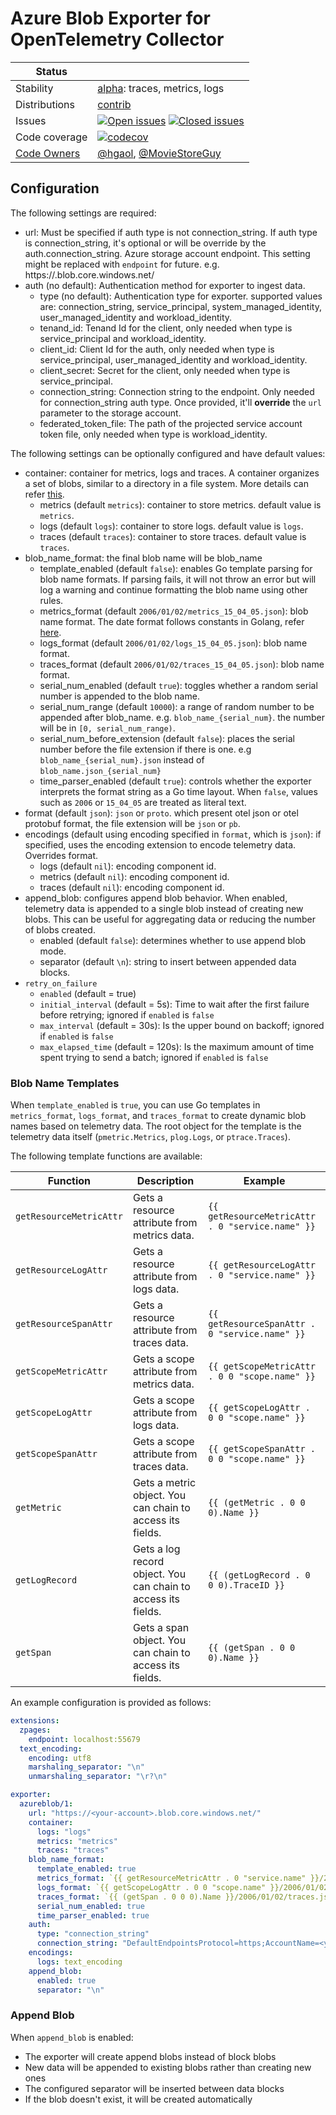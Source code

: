 # Azure Blob Exporter for OpenTelemetry Collector

<!-- status autogenerated section -->
| Status        |           |
| ------------- |-----------|
| Stability     | [alpha]: traces, metrics, logs   |
| Distributions | [contrib] |
| Issues        | [![Open issues](https://img.shields.io/github/issues-search/open-telemetry/opentelemetry-collector-contrib?query=is%3Aissue%20is%3Aopen%20label%3Aexporter%2Fazureblob%20&label=open&color=orange&logo=opentelemetry)](https://github.com/open-telemetry/opentelemetry-collector-contrib/issues?q=is%3Aopen+is%3Aissue+label%3Aexporter%2Fazureblob) [![Closed issues](https://img.shields.io/github/issues-search/open-telemetry/opentelemetry-collector-contrib?query=is%3Aissue%20is%3Aclosed%20label%3Aexporter%2Fazureblob%20&label=closed&color=blue&logo=opentelemetry)](https://github.com/open-telemetry/opentelemetry-collector-contrib/issues?q=is%3Aclosed+is%3Aissue+label%3Aexporter%2Fazureblob) |
| Code coverage | [![codecov](https://codecov.io/github/open-telemetry/opentelemetry-collector-contrib/graph/main/badge.svg?component=exporter_azureblob)](https://app.codecov.io/gh/open-telemetry/opentelemetry-collector-contrib/tree/main/?components%5B0%5D=exporter_azureblob&displayType=list) |
| [Code Owners](https://github.com/open-telemetry/opentelemetry-collector-contrib/blob/main/CONTRIBUTING.md#becoming-a-code-owner)    | [@hgaol](https://www.github.com/hgaol), [@MovieStoreGuy](https://www.github.com/MovieStoreGuy) |

[alpha]: https://github.com/open-telemetry/opentelemetry-collector/blob/main/docs/component-stability.md#alpha
[contrib]: https://github.com/open-telemetry/opentelemetry-collector-releases/tree/main/distributions/otelcol-contrib
<!-- end autogenerated section -->

## Configuration

The following settings are required:

- url: Must be specified if auth type is not connection_string. If auth type is connection_string, it's optional or will be override by the auth.connection_string. Azure storage account endpoint. This setting might be replaced with `endpoint` for future. e.g. https://<account-name>.blob.core.windows.net/
- auth (no default): Authentication method for exporter to ingest data.
  - type (no default): Authentication type for exporter. supported values are: connection_string, service_principal, system_managed_identity, user_managed_identity and workload_identity.
  - tenand_id: Tenand Id for the client, only needed when type is service_principal and workload_identity.
  - client_id: Client Id for the auth, only needed when type is service_principal, user_managed_identity and workload_identity.
  - client_secret: Secret for the client, only needed when type is service_principal.
  - connection_string: Connection string to the endpoint. Only needed for connection_string auth type. Once provided, it'll **override** the `url` parameter to the storage account.
  - federated_token_file: The path of the projected service account token file, only needed when type is workload_identity.


The following settings can be optionally configured and have default values:

- container: container for metrics, logs and traces. A container organizes a set of blobs, similar to a directory in a file system. More details can refer [this](https://learn.microsoft.com/en-us/azure/storage/blobs/storage-blobs-introduction#containers).
  - metrics (default `metrics`): container to store metrics. default value is `metrics`.
  - logs (default `logs`): container to store logs. default value is `logs`.
  - traces (default `traces`): container to store traces. default value is `traces`.
- blob_name_format: the final blob name will be blob_name
  - template_enabled (default `false`): enables Go template parsing for blob name formats. If parsing fails, it will not throw an error but will log a warning and continue formatting the blob name using other rules.
  - metrics_format (default `2006/01/02/metrics_15_04_05.json`): blob name format. The date format follows constants in Golang, refer [here](https://go.dev/src/time/format.go).
  - logs_format (default `2006/01/02/logs_15_04_05.json`): blob name format.
  - traces_format (default `2006/01/02/traces_15_04_05.json`): blob name format.
  - serial_num_enabled (default `true`): toggles whether a random serial number is appended to the blob name.
  - serial_num_range (default `10000`): a range of random number to be appended after blob_name. e.g. `blob_name_{serial_num}`. the number will be in `[0, serial_num_range)`.
  - serial_num_before_extension (default `false`): places the serial number before the file extension if there is one. e.g `blob_name_{serial_num}.json` instead of `blob_name.json_{serial_num}`
  - time_parser_enabled (default `true`): controls whether the exporter interprets the format string as a Go time layout. When `false`, values such as `2006` or `15_04_05` are treated as literal text.
- format (default `json`): `json` or `proto`. which present otel json or otel protobuf format, the file extension will be `json` or `pb`.
- encodings (default using encoding specified in `format`, which is `json`): if specified, uses the encoding extension to encode telemetry data. Overrides format.
  - logs (default `nil`): encoding component id.
  - metrics (default `nil`): encoding component id.
  - traces (default `nil`): encoding component id.
- append_blob: configures append blob behavior. When enabled, telemetry data is appended to a single blob instead of creating new blobs. This can be useful for aggregating data or reducing the number of blobs created.
  - enabled (default `false`): determines whether to use append blob mode.
  - separator (default `\n`): string to insert between appended data blocks.
- `retry_on_failure`
  - `enabled` (default = true)
  - `initial_interval` (default = 5s): Time to wait after the first failure before retrying; ignored if `enabled` is `false`
  - `max_interval` (default = 30s): Is the upper bound on backoff; ignored if `enabled` is `false`
  - `max_elapsed_time` (default = 120s): Is the maximum amount of time spent trying to send a batch; ignored if `enabled` is `false`

### Blob Name Templates

When `template_enabled` is `true`, you can use Go templates in `metrics_format`, `logs_format`, and `traces_format` to create dynamic blob names based on telemetry data. The root object for the template is the telemetry data itself (`pmetric.Metrics`, `plog.Logs`, or `ptrace.Traces`).

The following template functions are available:

| Function                | Description                                                                 | Example                                                              |
| ----------------------- | --------------------------------------------------------------------------- | -------------------------------------------------------------------- |
| `getResourceMetricAttr` | Gets a resource attribute from metrics data.                                | `{{ getResourceMetricAttr . 0 "service.name" }}`                     |
| `getResourceLogAttr`    | Gets a resource attribute from logs data.                                   | `{{ getResourceLogAttr . 0 "service.name" }}`                        |
| `getResourceSpanAttr`   | Gets a resource attribute from traces data.                                 | `{{ getResourceSpanAttr . 0 "service.name" }}`                       |
| `getScopeMetricAttr`    | Gets a scope attribute from metrics data.                                   | `{{ getScopeMetricAttr . 0 0 "scope.name" }}`                        |
| `getScopeLogAttr`       | Gets a scope attribute from logs data.                                      | `{{ getScopeLogAttr . 0 0 "scope.name" }}`                           |
| `getScopeSpanAttr`      | Gets a scope attribute from traces data.                                    | `{{ getScopeSpanAttr . 0 0 "scope.name" }}`                          |
| `getMetric`             | Gets a metric object. You can chain to access its fields.                   | `{{ (getMetric . 0 0 0).Name }}`                                     |
| `getLogRecord`          | Gets a log record object. You can chain to access its fields.               | `{{ (getLogRecord . 0 0 0).TraceID }}`                               |
| `getSpan`               | Gets a span object. You can chain to access its fields.                     | `{{ (getSpan . 0 0 0).Name }}`                                       |

An example configuration is provided as follows:

```yaml
extensions:
  zpages:
    endpoint: localhost:55679
  text_encoding:
    encoding: utf8
    marshaling_separator: "\n"
    unmarshaling_separator: "\r?\n"

exporter:
  azureblob/1:
    url: "https://<your-account>.blob.core.windows.net/"
    container:
      logs: "logs"
      metrics: "metrics"
      traces: "traces"
    blob_name_format:
      template_enabled: true
      metrics_format: `{{ getResourceMetricAttr . 0 "service.name" }}/2006/01/02/metrics.json`
      logs_format: `{{ getScopeLogAttr . 0 0 "scope.name" }}/2006/01/02/logs.json`
      traces_format: `{{ (getSpan . 0 0 0).Name }}/2006/01/02/traces.json`
      serial_num_enabled: true
      time_parser_enabled: true
    auth:
      type: "connection_string"
      connection_string: "DefaultEndpointsProtocol=https;AccountName=<your-acount>;AccountKey=<account-key>;EndpointSuffix=core.windows.net"
    encodings:
      logs: text_encoding
    append_blob:
      enabled: true
      separator: "\n"
```

### Append Blob

When `append_blob` is enabled:
- The exporter will create append blobs instead of block blobs
- New data will be appended to existing blobs rather than creating new ones
- The configured separator will be inserted between data blocks
- If the blob doesn't exist, it will be created automatically
